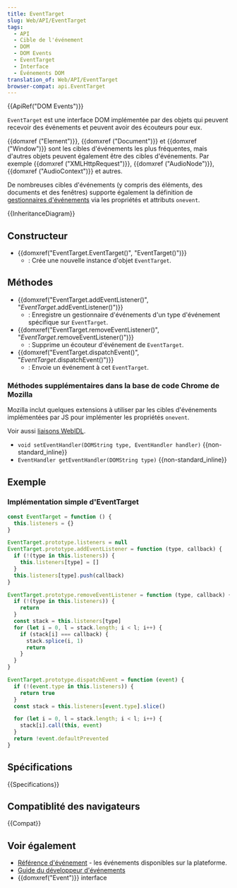 ```yaml
---
title: EventTarget
slug: Web/API/EventTarget
tags:
  - API
  - Cible de l'événement
  - DOM
  - DOM Events
  - EventTarget
  - Interface
  - Événements DOM
translation_of: Web/API/EventTarget
browser-compat: api.EventTarget
---
```

{{ApiRef("DOM Events")}}

`EventTarget` est une interface DOM implémentée par des objets qui peuvent recevoir des événements et peuvent avoir des écouteurs pour eux.

{{domxref ("Element")}}, {{domxref ("Document")}} et {{domxref ("Window")}} sont les cibles d'événements les plus fréquentes, mais d'autres objets peuvent également être des cibles d'événements. Par exemple {{domxref ("XMLHttpRequest")}}, {{domxref ("AudioNode")}}, {{domxref ("AudioContext")}} et autres.

De nombreuses cibles d'événements (y compris des éléments, des documents et des fenêtres) supporte également la définition de [gestionnaires d'événements](/fr/docs/Web/Guide/DOM/Events/Event_handlers) via les propriétés et attributs `onevent`.

{{InheritanceDiagram}}

## Constructeur

- {{domxref("EventTarget.EventTarget()", "EventTarget()")}}
  - : Crée une nouvelle instance d'objet `EventTarget`.

## Méthodes

- {{domxref("EventTarget.addEventListener()", "<var>EventTarget</var>.addEventListener()")}}
  - : Enregistre un gestionnaire d'événements d'un type d'événement spécifique sur `EventTarget`.
- {{domxref("EventTarget.removeEventListener()", "<var>EventTarget</var>.removeEventListener()")}}
  - : Supprime un écouteur d'événement de `EventTarget`.
- {{domxref("EventTarget.dispatchEvent()", "<var>EventTarget</var>.dispatchEvent()")}}
  - : Envoie un événement à cet `EventTarget`.

### Méthodes supplémentaires dans la base de code Chrome de Mozilla

Mozilla inclut quelques extensions à utiliser par les cibles d'événements implémentées par JS pour implémenter les propriétés `onevent`.

Voir aussi [liaisons WebIDL](/fr/docs/Mozilla/WebIDL_bindings).

- `void setEventHandler(DOMString type, EventHandler handler)` {{non-standard_inline}}
- `EventHandler getEventHandler(DOMString type)` {{non-standard_inline}}

## Exemple

### Implémentation simple d'EventTarget

```js
const EventTarget = function () {
  this.listeners = {}
}

EventTarget.prototype.listeners = null
EventTarget.prototype.addEventListener = function (type, callback) {
  if (!(type in this.listeners)) {
    this.listeners[type] = []
  }
  this.listeners[type].push(callback)
}

EventTarget.prototype.removeEventListener = function (type, callback) {
  if (!(type in this.listeners)) {
    return
  }
  const stack = this.listeners[type]
  for (let i = 0, l = stack.length; i < l; i++) {
    if (stack[i] === callback) {
      stack.splice(i, 1)
      return
    }
  }
}

EventTarget.prototype.dispatchEvent = function (event) {
  if (!(event.type in this.listeners)) {
    return true
  }
  const stack = this.listeners[event.type].slice()

  for (let i = 0, l = stack.length; i < l; i++) {
    stack[i].call(this, event)
  }
  return !event.defaultPrevented
}
```

## Spécifications

{{Specifications}}

## Compatiblité des navigateurs

{{Compat}}

## Voir également

- [Référence d'événement](/fr/docs/Web/Reference/Events) - les événements disponibles sur la plateforme.
- [Guide du développeur d'événements](/fr/docs/Web/Guide/DOM/Events)
- {{domxref("Event")}} interface
